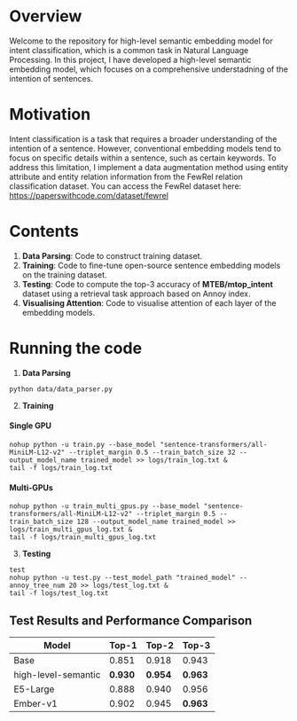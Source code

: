 # Overview
Welcome to the repository for high-level semantic embedding model for intent classification, which is a common task in Natural Language Processing. In this project, I have developed a high-level semantic embedding model, which focuses on a comprehensive understadning of the intention of sentences.

# Motivation
Intent classification is a task that requires a broader understanding of the intention of a sentence. However, conventional embedding models tend to  focus on specific details within a sentence, such as certain keywords. To address this limitation, I implement a data augmentation method using entity attribute and entity relation information from the FewRel relation classification dataset. You can access the FewRel dataset here: https://paperswithcode.com/dataset/fewrel

# Contents
1. **Data Parsing**: Code to construct training dataset.
2. **Training**: Code to fine-tune open-source sentence embedding models on the training dataset.
3. **Testing**: Code to compute the top-3 accuracy of **MTEB/mtop_intent** dataset using a retrieval task approach based on Annoy index.
4. **Visualising Attention**: Code to visualise attention of each layer of the embedding models.

# Running the code
1. **Data Parsing**
```
python data/data_parser.py
```

2. **Training**
#### Single GPU
```
nohup python -u train.py --base_model "sentence-transformers/all-MiniLM-L12-v2" --triplet_margin 0.5 --train_batch_size 32 --output_model_name trained_model >> logs/train_log.txt &
tail -f logs/train_log.txt
```
#### Multi-GPUs
```
nohup python -u train_multi_gpus.py --base_model "sentence-transformers/all-MiniLM-L12-v2" --triplet_margin 0.5 --train_batch_size 128 --output_model_name trained_model >> logs/train_multi_gpus_log.txt &
tail -f logs/train_multi_gpus_log.txt
```

3. **Testing**
```
test
nohup python -u test.py --test_model_path "trained_model" --annoy_tree_num 20 >> logs/test_log.txt &
tail -f logs/test_log.txt
```
## Test Results and Performance Comparison
|Model|Top-1|Top-2|Top-3|
|---|---|---|---|
|Base|0.851|0.918|0.943|
|high-level-semantic|**0.930**|**0.954**|**0.963**|
|E5-Large|0.888|0.940|0.956|
|Ember-v1|0.902|0.945|**0.963**|
